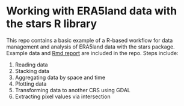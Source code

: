 # Working with ERA5land data with the stars R library 

This repo contains a basic example of a R-based workflow for data management
and analysis of ERA5land data with the stars package. Example data and 
[Rmd report](report/ERA5land_stars.Rmd) are included in the repo. Steps include:

1. Reading data
2. Stacking data
3. Aggregating data by space and time
4. Plotting data
5. Transforming data to another CRS using GDAL
6. Extracting pixel values via intersection
